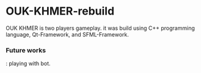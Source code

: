# OUK-KHMER-rebuild
OUK KHMER is two players gameplay. it was build using C++ programming language, Qt-Framework, and SFML-Framework.
<br>
<h3>Future works</h3> : playing with bot.
<br>

